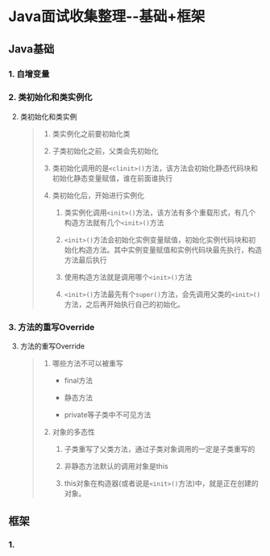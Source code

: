 # Java面试收集整理--基础+框架
## Java基础
### 1. 自增变量

### 2. 类初始化和类实例化

2. 类初始化和类实例
   > 1. 类实例化之前要初始化类
   > 
   > 2. 子类初始化之前，父类会先初始化
   > 
   > 3. 类初始化调用的是```<clinit>()```方法，该方法会初始化静态代码块和初始化静态变量赋值，谁在前面谁执行
   > 
   > 4. 类初始化后，开始进行实例化
   > 
   >    1. 类实例化调用```<init>()```方法，该方法有多个重载形式，有几个构造方法就有几个```<init>()```方法
   >    
   >    2. ```<init>()```方法会初始化实例变量赋值，初始化实例代码块和初始化构造方法。其中实例变量赋值和实例代码块最先执行，构造方法最后执行
   >    
   >    3. 使用构造方法就是调用哪个```<init>()```方法
   >    
   >    4. ```<init>()```方法最先有个```super()```方法，会先调用父类的```<init>()```方法，之后再开始执行自己的初始化。
   >    
### 3. 方法的重写Override
3. 方法的重写Override
    > 1. 哪些方法不可以被重写
    > 
    >     * final方法
    >     
    >     * 静态方法
    >     
    >     * private等子类中不可见方法
    > 
    > 2. 对象的多态性
    > 
    >     1. 子类重写了父类方法，通过子类对象调用的一定是子类重写的
    >     
    >     2. 非静态方法默认的调用对象是this
    >     
    >     3. this对象在构造器(或者说是```<init>()```方法)中，就是正在创建的对象。
    > 
## 框架
### 1.  

